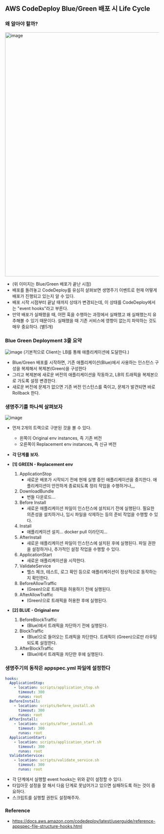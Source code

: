 ## AWS CodeDeploy Blue/Green 배포 시 Life Cycle

### 왜 알아야 할까?

<img width="800" alt="image" src="https://github.com/user-attachments/assets/cb1b4f8e-7d6d-417f-8452-fe98044f198e">

- (위 이미지는 Blue/Green 배포가 끝난 시점)
- 배포를 돌려놓고 CodeDeploy를 유심히 살펴보면 생명주기 이벤트로 현재 어떻게 배포가 진행되고 있는지 알 수 있다.
- 배포 시작 시점부터 끝날 때까지 상태가 변경되는데, 이 상태를 CodeDeploy에서는 "event hooks"라고 부른다.
- 만약 배포가 실패했을 때, 어떤 훅을 수행하는 과정에서 실패했고 왜 실패했는지 유추해볼 수 있기 때문이다. 실패했을 때 기존 서비스에 영향이 없는지 파악하는 것도 매우 중요하다. (별5개)

### Blue Green Deployment 3줄 요약

![image](https://github.com/user-attachments/assets/9e3097a0-9212-4598-a393-8ea1bb07138f)
(기본적으로 Client는 LB를 통해 애플리케이션에 도달한다.)  
- Blue/Green 배포를 시작하면, 기존 애플리케이션(Blue)에서 사용하는 인스턴스 구성을 복제해서 복제본(Green)을 구성한다
- 그리고 복제본에 새로운 버전의 애플리케이션을 작동하고, LB의 트래픽을 복제본으로 가도록 설정 변경한다.
- 새로운 버전에 문제가 없으면 기존 버전 인스턴스를 죽이고, 문제가 발견되면 바로 Rollback 한다.

### 생명주기를 하나씩 살펴보자

![image](https://github.com/user-attachments/assets/8b59bbdd-12f8-45c7-8428-3cd2448edae9)

- 먼저 2개의 트랙으로 구분된 것을 볼 수 있다.
  - 왼쪽이 Original env instances, 즉 기존 버전
  - 오른쪽이 Replacement env instances, 즉 신규 버전

- **각 단계를 보자.**
- **[1] GREEN - Replacement env**
  1. ApplicationStop
     - 새로운 배포가 시작되기 전에 현재 실행 중인 애플리케이션을 중지한다. 애플리케이션이 안전하게 종료되도록 정리 작업을 수행하거나,,,
  2. DownloadBundle
     - 번들 다운로드...
  3. Before Install
     - 새로운 애플리케이션 파일이 인스턴스에 설치되기 전에 실행된다. 필요한 의존성을 설치하거나, 임시 파일을 삭제하는 등의 준비 작업을 수행할 수 있다.
  4. Install
     - 애플리케이션 설치... docker pull 이라던지...
  5. AfterInstall
     - 새로운 애플리케이션 파일이 인스턴스에 설치된 후에 실행된다. 파일 권한을 설정하거나, 추가적인 설정 작업을 수행할 수 있다.
  6. ApplicationStart
     - 새로운 애플리케이션을 시작한다. 
  7. ValidateService
     - 헬스 체크, 테스트, 로그 확인 등으로 애플리케이션이 정상적으로 동작하는지 확인한다.
  8. BeforeAllowTraffic
     - (Green)으로 트래픽을 허용하기 전에 실행된다.
  9. AfterAllowTraffic
     - (Green)으로 트래픽을 허용한 후에 실행된다.
- **[2] BLUE - Original env**
  1. BeforeBlockTraffic
     - (Blue)에서 트래픽을 차단하기 전에 실행된다.
  2. BlockTraffic
     - (Blue)으로 들어오는 트래픽을 차단한다. 트래픽이 (Green)으로만 라우팅되도록 설정한다.
  3. AfterBlockTraffic
     - (Blue)에서 트래픽을 차단한 후에 실행된다.

### 생명주기의 동작은 appspec.yml 파일에 설정한다

```yaml
hooks:
  ApplicationStop:
    - location: scripts/application_stop.sh
      timeout: 300
      runas: root
  BeforeInstall:
    - location: scripts/before_install.sh
      timeout: 300
      runas: root
  AfterInstall:
    - location: scripts/after_install.sh
      timeout: 300
      runas: root
  ApplicationStart:
    - location: scripts/application_start.sh
      timeout: 300
      runas: root
  ValidateService:
    - location: scripts/validate_service.sh
      timeout: 300
      runas: root
```

- 각 단계에서 실행할 event hooks는 위와 같이 설정할 수 있다.
- 타임아웃 설정을 잘 해서 다음 단계로 못넘어가고 있으면 실패하도록 하는 것이 중요하다.
- 스크립트를 실행할 권한도 설정해주자.

### Reference

- https://docs.aws.amazon.com/codedeploy/latest/userguide/reference-appspec-file-structure-hooks.html